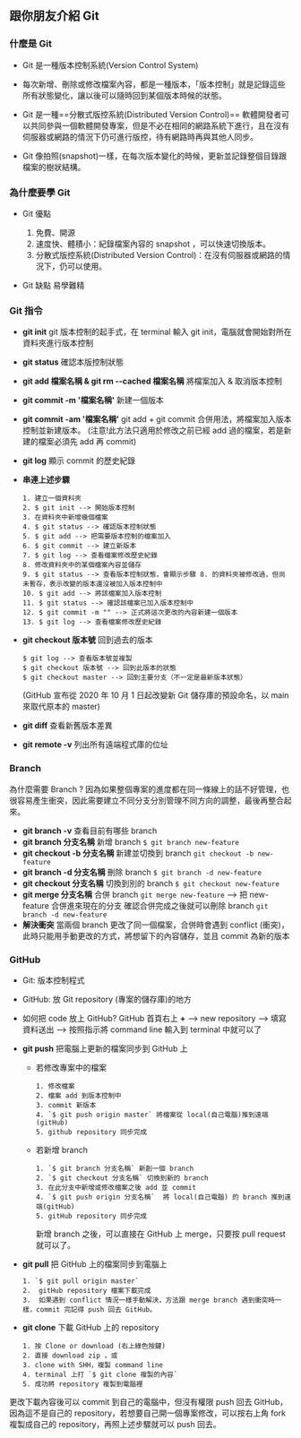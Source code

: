 ## 跟你朋友介紹 Git

### 什麼是 Git
* Git 是一種版本控制系統(Version Control System)

* 每次新增、刪除或修改檔案內容，都是一種版本，「版本控制」就是記錄這些所有狀態變化，讓以後可以隨時回到某個版本時候的狀態。

* Git 是一種==分散式版控系統(Distributed Version Control)==
軟體開發者可以共同參與一個軟體開發專案，但是不必在相同的網路系統下進行，且在沒有伺服器或網路的情況下仍可進行版控，待有網路時再與其他人同步。

* Git 像拍照(snapshot)一樣，在每次版本變化的時候，更新並記錄整個目錄跟檔案的樹狀結構。

### 為什麼要學 Git
* Git 優點
  1. 免費、開源
  2. 速度快、體積小：紀錄檔案內容的 snapshot ，可以快速切換版本。
  3. 分散式版控系統(Distributed Version Control)：在沒有伺服器或網路的情況下，仍可以使用。

* Git 缺點
  易學難精

### Git 指令
* **git init** 
    git 版本控制的起手式，在 terminal 輸入 git init，電腦就會開始對所在資料夾進行版本控制
* **git status** 
    確認本版控制狀態
* **git add 檔案名稱 & git rm --cached 檔案名稱**
    將檔案加入 & 取消版本控制
*  **git commit -m '檔案名稱'**
    新建一個版本
*  **git commit -am '檔案名稱'**
    git add + git commit 合併用法，將檔案加入版本控制並新建版本。
    (注意!此方法只適用於修改之前已經 add 過的檔案，若是新建的檔案必須先 add 再 commit)
* **git log**
   顯示 commit 的歷史紀錄

* **串連上述步驟**
    ```
    1. 建立一個資料夾
    2. $ git init --> 開始版本控制
    3. 在資料夾中新增幾個檔案
    4. $ git status --> 確認版本控制狀態
    5. $ git add --> 把需要版本控制的檔案加入 
    6. $ git commit --> 建立新版本
    7. $ git log --> 查看檔案修改歷史紀錄
    8. 修改資料夾中的某個檔案內容並儲存
    9. $ git status --> 查看版本控制狀態，會顯示步驟 8. 的資料夾被修改過，但尚未暫存，表示改變的版本還沒被加入版本控制中
    10. $ git add --> 將該檔案加入版本控制
    11. $ git status --> 確認該檔案已加入版本控制中
    12. $ git commit -m "" --> 正式將這次更改的內容新建一個版本
    13. $ git log --> 查看檔案修改歷史紀錄 

    ```
* **git checkout 版本號** 
  回到過去的版本
    ```
    $ git log --> 查看版本號並複製
    $ git checkout 版本號 --> 回到此版本的狀態
    $ git checkout master --> 回到主要分支（不一定是最新版本狀態）
    ```
    (GitHub 宣布從 2020 年 10 月 1 日起改變新 Git 儲存庫的預設命名，以 main 來取代原本的 master)
* **git diff**
  查看新舊版本差異
* **git remote -v**
  列出所有遠端程式庫的位址

### Branch
為什麼需要 Branch ?
因為如果整個專案的進度都在同一條線上的話不好管理，也很容易產生衝突，因此需要建立不同分支分別管理不同方向的調整，最後再整合起來。

* **git branch -v**
查看目前有哪些 branch
* **git branch 分支名稱**
新增 branch 
`$ git branch new-feature`
* **git checkout -b 分支名稱**
新建並切換到 branch 
`git checkout -b new-feature`
* **git branch -d 分支名稱**
刪除 branch 
`$ git branch -d new-feature`
* **git checkout 分支名稱**
切換到別的 branch 
`$ git checkout new-feature`
* **git merge 分支名稱**
合併 branch
`git merge new-feature` --> 把 new-feature 合併進來現在的分支
確認合併完成之後就可以刪除 branch `git branch -d new-feature`
* **解決衝突**
當兩個 branch 更改了同一個檔案，合併時會遇到 conflict (衝突)，此時只能用手動更改的方式，將想留下的內容儲存，並且 commit 為新的版本

### GitHub
* Git: 版本控制程式
* GitHub: 放 Git repository (專案的儲存庫)的地方

* 如何把 code 放上 GitHub?
  GitHub 首頁右上 **+** --> new repository --> 填寫資料送出 --> 按照指示將 command line 輸入到 terminal 中就可以了

* **git push**
  把電腦上更新的檔案同步到 GitHub 上

  * 若修改專案中的檔案
    ```
    1. 修改檔案
    2. 檔案 add 到版本控制中
    3. commit 新版本
    4. `$ git push origin master` 將檔案從 local(自己電腦)推到遠端(gitHub)
    5. github repository 同步完成
    ```
  * 若新增 branch
    ```
    1. `$ git branch 分支名稱` 新創一個 branch
    2. `$ git checkout 分支名稱` 切換到新的 branch
    3. 在此分支中新增或修改檔案之後 add 並 commit
    4. `$ git push origin 分支名稱`  將 local(自己電腦) 的 branch 推到遠端(gitHub)
    5. gitHub repository 同步完成
    ```    
    新增 branch 之後，可以直接在 GitHub 上 merge，只要按 pull request 就可以了。

* **git pull**
  把 GitHub 上的檔案同步到電腦上
  ```
  1. `$ git pull origin master`
  2.  gitHub repository 檔案下載完成
  3.  如果遇到 conflict 情況一樣手動解決，方法跟 merge branch 遇到衝突時一樣，commit 完記得 push 回去 GitHub。
  ```

* **git clone**
  下載 GitHub 上的 repository 
  ```
  1. 按 Clone or download (右上綠色按鍵)
  2. 直接 download zip ，或
  3. clone with SHH，複製 command line
  4. terminal 上打 `$ git clone 複製的內容`
  5. 成功將 repository 複製到電腦裡
  ```
 更改下載內容後可以 commit 到自己的電腦中，但沒有權限 push 回去 GitHub，因為這不是自己的 repository，若想要自己開一個專案修改，可以按右上角 fork 複製成自己的 repository，再照上述步驟就可以 push 回去。

